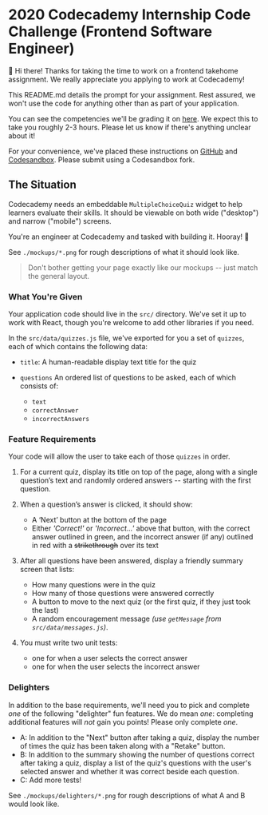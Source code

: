 # 2020 Codecademy Internship Code Challenge (Frontend Software Engineer)

👋 Hi there!
Thanks for taking the time to work on a frontend takehome assignment.
We really appreciate you applying to work at Codecademy!

This README.md details the prompt for your assignment.
Rest assured, we won't use the code for anything other than as part of your application.

You can see the competencies we'll be grading it on [here](https://github.com/Codecademy/engineering-competencies/blob/master/interviews/frontend-takehome.md). We expect this to take you roughly 2-3 hours. Please let us know if there's anything unclear about it!

For your convenience, we've placed these instructions on [GitHub](https://github.com/Codecademy/internship-code-challenge/tree/master/frontend) and [Codesandbox](https://codesandbox.io/s/multiple-choice-quiz-intern-frontend-takehome-l93ce).
Please submit using a Codesandbox fork.

## The Situation

Codecademy needs an embeddable `MultipleChoiceQuiz` widget to help learners evaluate their skills.
It should be viewable on both wide ("desktop") and narrow ("mobile") screens.

You're an engineer at Codecademy and tasked with building it.
Hooray! 🎉

See `./mockups/*.png` for rough descriptions of what it should look like.

> Don't bother getting your page exactly like our mockups -- just match the general layout.

### What You're Given

Your application code should live in the `src/` directory. We've set it up to work with React, though you're welcome to add other libraries if you need.

In the `src/data/quizzes.js` file, we've exported for you a set of `quizzes`, each of which contains the following data:

- `title`: A human-readable display text title for the quiz

- `questions` An ordered list of questions to be asked, each of which consists of:
  - `text`
  - `correctAnswer`
  - `incorrectAnswers`

### Feature Requirements

Your code will allow the user to take each of those `quizzes` in order.

1. For a current quiz, display its title on top of the page, along with a single question’s text and randomly ordered answers -- starting with the first question.

2. When a question’s answer is clicked, it should show:

   - A ‘Next’ button at the bottom of the page
   - Either _'Correct!'_ or _'Incorrect...'_ above that button, with the correct answer outlined in green, and the incorrect answer (if any) outlined in red with a ~~strikethrough~~ over its text

3. After all questions have been answered, display a friendly summary screen that lists:

   - How many questions were in the quiz
   - How many of those questions were answered correctly
   - A button to move to the next quiz (or the first quiz, if they just took the last)
   - A random encouragement message _(use `getMessage` from `src/data/messages.js`)_.

4. You must write two unit tests:
   - one for when a user selects the correct answer
   - one for when the user selects the incorrect answer

### Delighters

In addition to the base requirements, we'll need you to pick and complete _one_ of the following "delighter" fun features.
We do mean _one_: completing additional features will _not_ gain you points! Please only complete _one_.

- A: In addition to the "Next" button after taking a quiz, display the number of times the quiz has been taken along with a "Retake" button.
- B: In addition to the summary showing the number of questions correct after taking a quiz, display a list of the quiz's questions with the user's selected answer and whether it was correct beside each question.
- C: Add more tests!

See `./mockups/delighters/*.png` for rough descriptions of what A and B would look like.
